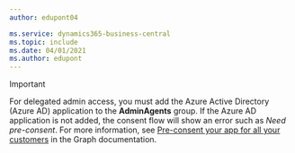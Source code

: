 ```yaml
---
author: edupont04

ms.service: dynamics365-business-central
ms.topic: include
ms.date: 04/01/2021
ms.author: edupont
---
```

> [!IMPORTANT]
> For delegated admin access, you must add the Azure Active Directory (Azure AD) application to the **AdminAgents** group. If the Azure AD application is not added, the consent flow will show an error such as *Need pre-consent*. For more information, see [Pre-consent your app for all your customers](/graph/auth-cloudsolutionprovider#pre-consent-your-app-for-all-your-customers) in the Graph documentation.
